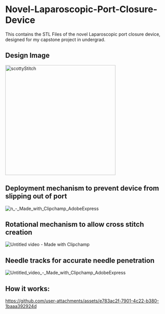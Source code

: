 # Novel-Laparoscopic-Port-Closure-Device
This contains the STL Files of the novel Laparoscopic port closure device, designed for my capstone project in undergrad.

## Design Image
<img width="347" alt="scottyStitch" src="https://github.com/user-attachments/assets/ebe24210-4c4c-42e3-a1e9-47253df2b0ba" />

## Deployment mechanism to prevent device from slipping out of port
![n_-_Made_with_Clipchamp_AdobeExpress](https://github.com/user-attachments/assets/1f1d0ffd-1bd1-48f5-816b-4ae8371e704b)
## Rotational mechanism to allow cross stitch creation
![Untitled video - Made with Clipchamp](https://github.com/user-attachments/assets/ad45801b-f31c-4ddc-806e-394d5bb2dd8f)
## Needle tracks for accurate needle penetration
![Untitled_video_-_Made_with_Clipchamp_AdobeExpress](https://github.com/user-attachments/assets/ea80727a-e728-4f62-89b1-a837cf0237ce)

## How it works:
https://github.com/user-attachments/assets/e783ac2f-7901-4c22-b380-1baaa392924d

